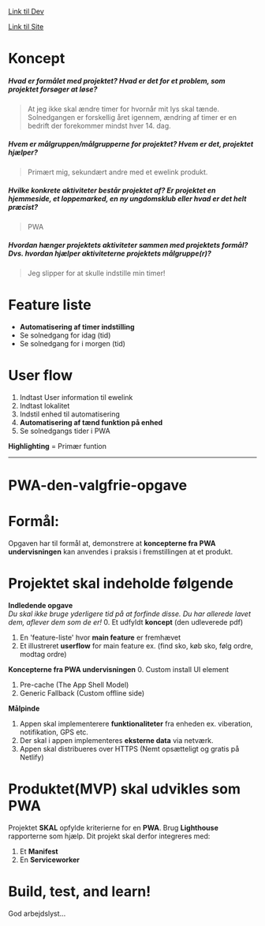 [Link til Dev](https://github.com/Tobias-E/Sunset)

[Link til Site](https://sunset-timer.netlify.app)

# Koncept 

##### Hvad er formålet med projektet? Hvad er det for et problem, som projektet forsøger at løse?
> At jeg ikke skal ændre timer for hvornår mit lys skal tænde.
> Solnedgangen er forskellig året igennem, ændring af timer er en bedrift der forekommer mindst hver 14. dag.

##### Hvem er målgruppen/målgrupperne for projektet? Hvem er det, projektet hjælper?
> Primært mig, sekundært andre med et ewelink produkt.

##### Hvilke konkrete aktiviteter består projektet af? Er projektet en hjemmeside, et loppemarked, en ny ungdomsklub eller hvad er det helt præcist?
> PWA

##### Hvordan hænger projektets aktiviteter sammen med projektets formål? Dvs. hvordan hjælper aktiviteterne projektets målgruppe(r)?
> Jeg slipper for at skulle indstille min timer!

# Feature liste

- **Automatisering af timer indstilling**
- Se solnedgang for idag (tid)
- Se solnedgang for i morgen (tid)

# User flow
1. Indtast User information til ewelink
2. Indtast lokalitet
3. Indstil enhed til automatisering
4. **Automatisering af tænd funktion på enhed**
5. Se solnedgangs tider i PWA


**Highlighting** = Primær funtion

---
# PWA-den-valgfrie-opgave

# Formål: 
Opgaven har til formål at, demonstrere at **koncepterne fra PWA undervisningen** kan anvendes i praksis i fremstillingen at et produkt.

# Projektet skal indeholde følgende
  
  **Indledende opgave**<br>
  *Du skal ikke bruge yderligere tid på at forfinde disse. Du har allerede lavet dem, aflever dem som de er!*
  0. Et udfyldt **koncept** (den udleverede pdf)
  1. En 'feature-liste' hvor **main feature** er fremhævet
  2. Et illustreret **userflow** for main feature ex. (find sko, køb sko, følg ordre, modtag ordre)
  
  **Koncepterne fra PWA undervisningen**
  0. Custom install UI element
  1. Pre-cache (The App Shell Model)
  2. Generic Fallback (Custom offline side)
  
  **Målpinde**
  1. Appen skal implementerere **funktionaliteter** fra enheden ex. viberation, notifikation, GPS etc.<br>
  2. Der skal i appen implementeres **eksterne data** via netværk.<br>
  3. Appen skal distribueres over HTTPS (Nemt opsætteligt og gratis på Netlify)
  

# Produktet(MVP) skal udvikles som PWA
Projektet **SKAL** opfylde kriterierne for en **PWA**. Brug **Lighthouse** rapporterne som hjælp.
Dit projekt skal derfor integreres med:

  1. Et **Manifest**
  2. En **Serviceworker**
  
# Build, test, and learn!
God arbejdslyst...

